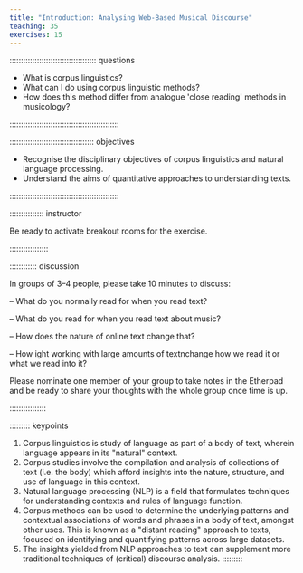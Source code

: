```yaml
---
title: "Introduction: Analysing Web-Based Musical Discourse"
teaching: 35
exercises: 15
---
```


:::::::::::::::::::::::::::::::::::::: questions 

- What is corpus linguistics?
- What can I do using corpus linguistic methods?
- How does this method differ from analogue 'close reading' methods in musicology?

::::::::::::::::::::::::::::::::::::::::::::::::

::::::::::::::::::::::::::::::::::::: objectives

- Recognise the disciplinary objectives of corpus linguistics and natural language processing.
- Understand the aims of quantitative approaches to understanding texts.

::::::::::::::::::::::::::::::::::::::::::::::::

::::::::::::::: instructor

Be ready to activate breakout rooms for the exercise.

:::::::::::::::::

:::::::::::: discussion

In groups of 3–4 people, please take 10 minutes to discuss:

– What do you normally read for when you read text?

– What do you read for when you read text about music?

– How does the nature of online text change that?

– How ight working with large amounts of textnchange how we read it or what we read into it?

Please nominate one member of your group to take notes in the Etherpad and be ready to share your thoughts with the whole group once time is up.

::::::::::::::::

::::::::: keypoints

1. Corpus linguistics is study of language as part of a body of text, wherein language appears in its "natural" context.
2. Corpus studies involve the compilation and analysis of collections of text (i.e. the body) which afford insights into the nature, structure, and use of language in this context.
3. Natural language processing (NLP) is a field that formulates techniques for understanding contexts and rules of language function.
4. Corpus methods can be used to determine the underlying patterns and contextual associations of words and phrases in a body of text, amongst other uses. This is known as a "distant reading" approach to texts, focused on identifying and quantifying patterns across large datasets.
5. The insights yielded from NLP approaches to text can supplement more traditional techniques of (critical) discourse analysis.
:::::::::


